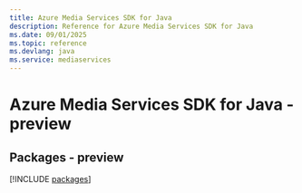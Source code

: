 ```yaml
---
title: Azure Media Services SDK for Java
description: Reference for Azure Media Services SDK for Java
ms.date: 09/01/2025
ms.topic: reference
ms.devlang: java
ms.service: mediaservices
---
```

# Azure Media Services SDK for Java - preview
## Packages - preview
[!INCLUDE [packages](media-services-index.md)]